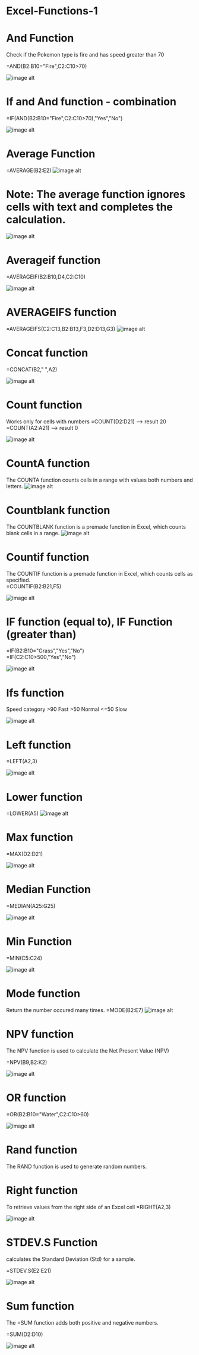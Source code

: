 # Excel-Functions-1

# And Function
Check if the Pokemon type is fire and has speed greater than 70

=AND(B2:B10="Fire",C2:C10>70)
 
![image alt]( https://github.com/nsankareswari-70/Excel-Functions-1/blob/b3b63ca8f7b407194ca999c2e1c677fecf9e0a6b/ex1.png)

# If and And function - combination

=IF(AND(B2:B10="Fire",C2:C10>70),"Yes","No")

![image alt](https://github.com/nsankareswari-70/Excel-Functions-1/blob/57d62b177012c17594ffe5860019d171a2c9b5e1/ex3.png)

# Average Function
=AVERAGE(B2:E2)
![image alt](https://github.com/nsankareswari-70/Excel-Functions-1/blob/46d3b19de6764952bd0d099cc5ccfc8216b329c8/ex4.png)

# Note: The average function ignores cells with text and completes the calculation.

![image alt](https://github.com/nsankareswari-70/Excel-Functions-1/blob/34c1a70bad4dea198d053458f2d74edd57eadf20/ex5.png)

# Averageif function

=AVERAGEIF(B2:B10,D4,C2:C10)

![image alt](https://github.com/nsankareswari-70/Excel-Functions-1/blob/c2bef0ab341e101eeee982d03fbb0fd39250dfe5/ex6.png)

# AVERAGEIFS function
=AVERAGEIFS(C2:C13,B2:B13,F3,D2:D13,G3)
![image alt](https://github.com/nsankareswari-70/Excel-Functions-1/blob/6e04defb38dcf2bb18c9c0c4e72c6b07d0264300/ex7.png)

# Concat function   
=CONCAT(B2," ",A2)

![image alt](https://github.com/nsankareswari-70/Excel-Functions-1/blob/1e49134110ee7d52748dd9713266d566c93f52ef/ex8.png)
# Count function
Works only for cells with numbers
=COUNT(D2:D21)  --> result 20
=COUNT(A2:A21) --> result 0

![image alt](https://github.com/nsankareswari-70/Excel-Functions-1/blob/ed1f6322a37d2961bb83ac7bdf9537cd78095ac3/ex9.png)

# CountA function
The COUNTA function counts cells in a range with values both numbers and letters.
![image alt](https://github.com/nsankareswari-70/Excel-Functions-1/blob/0b14a4e8aa9113479e0002fd05a9add5a9af624b/ex10.png)

# Countblank function
The COUNTBLANK function is a premade function in Excel, which counts blank cells in a range.
![image alt](https://github.com/nsankareswari-70/Excel-Functions-1/blob/4383625d2ea065198a877adfebf9576c28d8f5ab/ex11.png)

# Countif function
The COUNTIF function is a premade function in Excel, which counts cells as specified.    
=COUNTIF(B2:B21,F5)

![image alt](https://github.com/nsankareswari-70/Excel-Functions-1/blob/6c1cb2a6013038c708c370caf71c54e46c6fadd5/ex12.png)

# IF function (equal to), IF Function (greater than)

=IF(B2:B10="Grass","Yes","No")     
=IF(C2:C10>500,"Yes","No")

![image alt](https://github.com/nsankareswari-70/Excel-Functions-1/blob/5cda06346c65e70b126604e4953d358563bce869/ex13.png)

# Ifs function

Speed category
&gt;90 Fast
&gt;50 Normal
&lt;=50 Slow

![image alt](https://github.com/nsankareswari-70/Excel-Functions-1/blob/8aa56961e71f51c7eef6d734049bee65cc4a3c0f/ex14.png)

# Left function
=LEFT(A2,3)   

![image alt](https://github.com/nsankareswari-70/Excel-Functions-1/blob/1091014dee106243c59fea7f511175b9a5f256fe/ex15.png)


# Lower function

=LOWER(A5)
![image alt](https://github.com/nsankareswari-70/Excel-Functions-1/blob/f882fc5c2e38f4a5d71f42c3c645913bf38a3dc7/ex16.png)

# Max function

=MAX(D2:D21)

![image alt](https://github.com/nsankareswari-70/Excel-Functions-1/blob/54df9b978e8a4a47d355eed011bcb753fe0f8cd3/ex17.png)

# Median Function

=MEDIAN(A25:G25)  

![image alt](https://github.com/nsankareswari-70/Excel-Functions-1/blob/bc90e46d51c92c2f5244f85897e8d9898a6ef7fe/ex18.png)

# Min Function

=MIN(C5:C24)

![image alt](https://github.com/nsankareswari-70/Excel-Functions-1/blob/862fd67ff0a457a7a857c16eac02711cecd06428/ex19.png)

# Mode function

Return the number occured many times.
=MODE(B2:E7)
![image alt](https://github.com/nsankareswari-70/Excel-Functions-1/blob/053931941d94cb81754d1017cbbaa9e42bc5762d/ex20.png)

# NPV function

The NPV function is used to calculate the Net Present Value (NPV)

=NPV(B9,B2:K2)

![image alt](https://github.com/nsankareswari-70/Excel-Functions-1/blob/f39bf79159dacb6ba2d87eb400e6d5518de18230/ex21.png)

# OR function

=OR(B2:B10="Water",C2:C10>60)

![image alt](https://github.com/nsankareswari-70/Excel-Functions-1/blob/6a1b252669ecd8ab09ae6b772dbe83a9b5d5a718/ex22.png)

# Rand function
The RAND function is used to generate random numbers.
# Right function
To retrieve values from the right side of an Excel cell
=RIGHT(A2,3)

![image alt](https://github.com/nsankareswari-70/Excel-Functions-1/blob/c5589097d8a50dbf33e8a9f4d28bc303bf64bd05/ex23.png)

# STDEV.S Function
calculates the Standard Deviation (Std) for a sample.

=STDEV.S(E2:E21)

![image alt](https://github.com/nsankareswari-70/Excel-Functions-1/blob/9e8fe3c6f80210a2e7a7dc04ea3ec145596aa071/ex24.png)

# Sum function
The =SUM function adds both positive and negative numbers.

=SUM(D2:D10)

![image alt](https://github.com/nsankareswari-70/Excel-Functions-1/blob/52532aa646a0cdf122d6a6317ce0600f7c230013/ex25.png)








